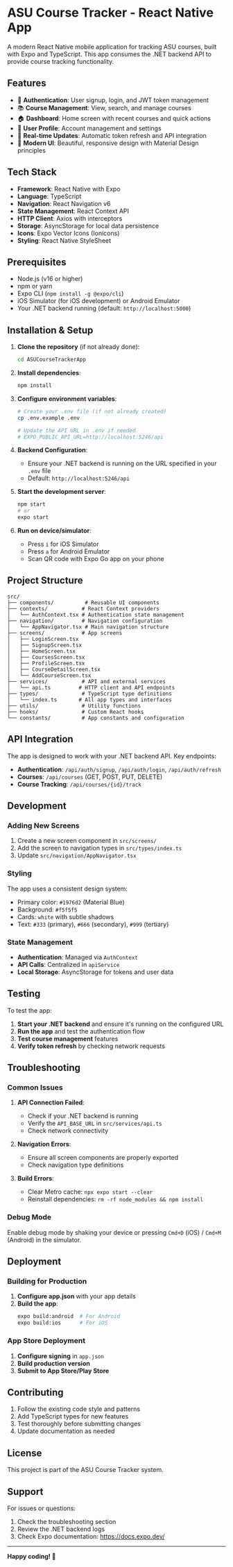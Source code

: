 # ASU Course Tracker - React Native App

A modern React Native mobile application for tracking ASU courses, built with Expo and TypeScript. This app consumes the .NET backend API to provide course tracking functionality.

## Features

- 🔐 **Authentication**: User signup, login, and JWT token management
- 📚 **Course Management**: View, search, and manage courses
- 🏠 **Dashboard**: Home screen with recent courses and quick actions
- 👤 **User Profile**: Account management and settings
- 🔄 **Real-time Updates**: Automatic token refresh and API integration
- 📱 **Modern UI**: Beautiful, responsive design with Material Design principles

## Tech Stack

- **Framework**: React Native with Expo
- **Language**: TypeScript
- **Navigation**: React Navigation v6
- **State Management**: React Context API
- **HTTP Client**: Axios with interceptors
- **Storage**: AsyncStorage for local data persistence
- **Icons**: Expo Vector Icons (Ionicons)
- **Styling**: React Native StyleSheet

## Prerequisites

- Node.js (v16 or higher)
- npm or yarn
- Expo CLI (`npm install -g @expo/cli`)
- iOS Simulator (for iOS development) or Android Emulator
- Your .NET backend running (default: `http://localhost:5000`)

## Installation & Setup

1. **Clone the repository** (if not already done):
   ```bash
   cd ASUCourseTrackerApp
   ```

2. **Install dependencies**:
   ```bash
   npm install
   ```

3. **Configure environment variables**:
   ```bash
   # Create your .env file (if not already created)
   cp .env.example .env
   
   # Update the API URL in .env if needed
   # EXPO_PUBLIC_API_URL=http://localhost:5246/api
   ```

4. **Backend Configuration**:
   - Ensure your .NET backend is running on the URL specified in your `.env` file
   - Default: `http://localhost:5246/api`

5. **Start the development server**:
   ```bash
   npm start
   # or
   expo start
   ```

5. **Run on device/simulator**:
   - Press `i` for iOS Simulator
   - Press `a` for Android Emulator
   - Scan QR code with Expo Go app on your phone

## Project Structure

```
src/
├── components/          # Reusable UI components
├── contexts/           # React Context providers
│   └── AuthContext.tsx # Authentication state management
├── navigation/         # Navigation configuration
│   └── AppNavigator.tsx # Main navigation structure
├── screens/            # App screens
│   ├── LoginScreen.tsx
│   ├── SignupScreen.tsx
│   ├── HomeScreen.tsx
│   ├── CoursesScreen.tsx
│   ├── ProfileScreen.tsx
│   ├── CourseDetailScreen.tsx
│   └── AddCourseScreen.tsx
├── services/           # API and external services
│   └── api.ts         # HTTP client and API endpoints
├── types/              # TypeScript type definitions
│   └── index.ts       # All app types and interfaces
├── utils/              # Utility functions
├── hooks/              # Custom React hooks
└── constants/          # App constants and configuration
```

## API Integration

The app is designed to work with your .NET backend API. Key endpoints:

- **Authentication**: `/api/auth/signup`, `/api/auth/login`, `/api/auth/refresh`
- **Courses**: `/api/courses` (GET, POST, PUT, DELETE)
- **Course Tracking**: `/api/courses/{id}/track`

## Development

### Adding New Screens

1. Create a new screen component in `src/screens/`
2. Add the screen to navigation types in `src/types/index.ts`
3. Update `src/navigation/AppNavigator.tsx`

### Styling

The app uses a consistent design system:
- Primary color: `#1976d2` (Material Blue)
- Background: `#f5f5f5`
- Cards: `white` with subtle shadows
- Text: `#333` (primary), `#666` (secondary), `#999` (tertiary)

### State Management

- **Authentication**: Managed via `AuthContext`
- **API Calls**: Centralized in `apiService`
- **Local Storage**: AsyncStorage for tokens and user data

## Testing

To test the app:

1. **Start your .NET backend** and ensure it's running on the configured URL
2. **Run the app** and test the authentication flow
3. **Test course management** features
4. **Verify token refresh** by checking network requests

## Troubleshooting

### Common Issues

1. **API Connection Failed**:
   - Check if your .NET backend is running
   - Verify the `API_BASE_URL` in `src/services/api.ts`
   - Check network connectivity

2. **Navigation Errors**:
   - Ensure all screen components are properly exported
   - Check navigation type definitions

3. **Build Errors**:
   - Clear Metro cache: `npx expo start --clear`
   - Reinstall dependencies: `rm -rf node_modules && npm install`

### Debug Mode

Enable debug mode by shaking your device or pressing `Cmd+D` (iOS) / `Cmd+M` (Android) in the simulator.

## Deployment

### Building for Production

1. **Configure app.json** with your app details
2. **Build the app**:
   ```bash
   expo build:android  # For Android
   expo build:ios      # For iOS
   ```

### App Store Deployment

1. **Configure signing** in `app.json`
2. **Build production version**
3. **Submit to App Store/Play Store**

## Contributing

1. Follow the existing code style and patterns
2. Add TypeScript types for new features
3. Test thoroughly before submitting changes
4. Update documentation as needed

## License

This project is part of the ASU Course Tracker system.

## Support

For issues or questions:
1. Check the troubleshooting section
2. Review the .NET backend logs
3. Check Expo documentation: https://docs.expo.dev/

---

**Happy coding! 🚀**
